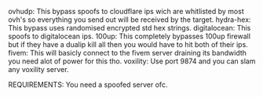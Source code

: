 ovhudp: This bypass spoofs to cloudflare ips wich are whitlisted by most ovh's so everything you send out will be received by the target.
hydra-hex: This bypass uses randomised encrypted std hex strings.
digitalocean: This spoofs to digitalocean ips.
100up: This completely bypasses 100up firewall but if they have a dualip kill all then you would have to hit both of their ips.
fivem: This will basicly connect to the fivem server draining its bandwidth you need alot of power for this tho.
voxility: Use port 9874 and you can slam any voxility server.




REQUIREMENTS: You need a spoofed server ofc.
